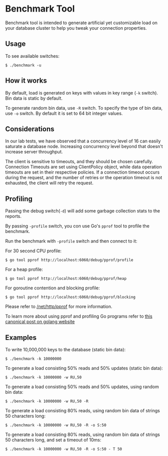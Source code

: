 # Benchmark Tool

Benchmark tool is intended to generate artificial yet customizable load on your database cluster to help you tweak your connection properties.


## Usage

To see available switches:

```$ ./benchmark -u```

## How it works

By default, load is generated on keys with values in key range (```-k``` switch). Bin data is static by default.

To generate random bin data, use ```-R``` switch. To specify the type of bin data, use ```-o``` switch. By default it is set to 64 bit integer values.

## Considerations

In our lab tests, we have observed that a concurrency level of 16 can easily saturate a database node. Increasing concurrency level beyond that doesn't increase server throughput.

The client is sensitive to timeouts, and they should be chosen carefully. Connection Timeouts are set using ClientPolicy object, while data operation timeouts are set in their respective policies. If a connection timeout occurs during the request, and the number of retries or the operation timeout is not exhausted, the client will retry the request.

## Profiling

Passing the debug switch(```-d```) will add some garbage collection stats to the reports.

By passing ```-profile``` switch, you con use Go's ```pprof``` tool to profile the benchmark.

Run the benchmark with ```-profile``` switch and then connect to it:

For 30 second CPU profile:

```$ go tool pprof http://localhost:6060/debug/pprof/profile```

For a heap profile:

```$ go tool pprof http://localhost:6060/debug/pprof/heap```

For goroutine contention and blocking profile:

```$ go tool pprof http://localhost:6060/debug/pprof/blocking```

Please refer to [/net/http/pprof](http://golang.org/pkg/net/http/pprof/) for more information.

To learn more about using pprof and profiling Go programs refer to [this canonical post on golang website](http://blog.golang.org/profiling-go-programs)

## Examples

To write 10,000,000 keys to the database (static bin data):

```$ ./benchmark -k 10000000```

To generate a load consisting 50% reads and 50% updates (static bin data):

```$ ./benchmark -k 10000000 -w RU,50```

To generate a load consisting 50% reads and 50% updates, using random bin data:

```$ ./benchmark -k 10000000 -w RU,50 -R```

To generate a load consisting 80% reads, using random bin data of strings 50 characters long:

```$ ./benchmark -k 10000000 -w RU,50 -R -o S:50```

To generate a load consisting 80% reads, using random bin data of strings 50 characters long, and set a timeout of 10ms:

```$ ./benchmark -k 10000000 -w RU,50 -R -o S:50 - T 50```
